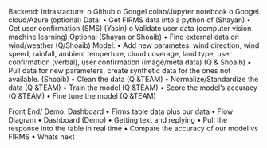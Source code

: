 Backend:
Infrasracture:
o	Github
o	Googel colab/Jupyter notebook
o	Googel cloud/Azure (optional)
Data:
•	Get FIRMS data into a python df  (Shayan)
•	Get user confirmation (SMS) (Yasin)
o	Validate user data (computer vision machine learning) Optional (Shayan or Shoaib)
•	Find external data on wind/weather (Q/Shoaib)
Model:
•	Add new parametes: wind direction, wind speed, rainfall, ambient temperture, cloud coverage, land type, user confirmation (verbal), user confirmation (image/meta data) (Q & Shoaib)
•	Pull data for new parameters, create synthetic data for the ones not available. (Shoaib)
•	Clean the data (Q &TEAM)
•	Normalize/Standardize the data (Q &TEAM)
•	Train the model (Q &TEAM)
•	Score the model’s accuracy (Q &TEAM)
•	Fine tune the model (Q &TEAM)

Front End/ Demo:
Dashboard
•	Firms table data plus our data
•	Flow Diagram
•	Dashboard (Demo)
•	Getting text and replying
•	Pull the response into the table in real time
•	Compare the accuracy of our model vs FIRMS
•	Whats next
